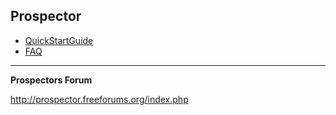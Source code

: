 ## Prospector ##

  * [QuickStartGuide](QuickStartGuide.md)
  * [FAQ](FAQ.md)


---


**Prospectors Forum**

http://prospector.freeforums.org/index.php
